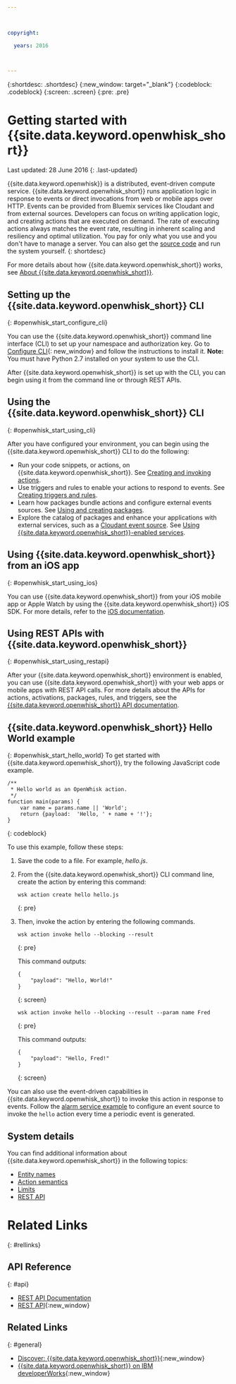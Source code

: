 ```yaml
---

 

copyright:

  years: 2016

 

---
```


{:shortdesc: .shortdesc}
{:new_window: target="_blank"}
{:codeblock: .codeblock}
{:screen: .screen}
{:pre: .pre}

# Getting started with {{site.data.keyword.openwhisk_short}}
Last updated: 28 June 2016
{: .last-updated}

{{site.data.keyword.openwhisk}} is a distributed, event-driven compute service. {{site.data.keyword.openwhisk_short}} runs application logic in response to events or direct invocations from web or mobile apps over HTTP. Events can be provided from Bluemix services like Cloudant and from external sources. Developers can focus on writing application logic, and creating actions that are executed on demand. The rate of executing actions always matches the event rate, resulting in inherent scaling and resiliency and optimal utilization. You pay for only what you use and you don't have to manage a server. You can also get the [source code](https://github.com/openwhisk/openwhisk) and run the system yourself.
{: shortdesc}

For more details about how {{site.data.keyword.openwhisk_short}} works, see [About {{site.data.keyword.openwhisk_short}}](./openwhisk_about.html).

## Setting up the {{site.data.keyword.openwhisk_short}} CLI
{: #openwhisk_start_configure_cli}

You can use the {{site.data.keyword.openwhisk_short}} command line interface (CLI) to set up your namespace and authorization key. 
Go to [Configure CLI](https://new-console.{DomainName}/openwhisk/cli){: new_window} and follow the instructions to install it. 
**Note:** You must have Python 2.7 installed on your system to use the CLI.

After {{site.data.keyword.openwhisk_short}} is set up with the CLI, you can begin using it from the command line or through REST APIs.

## Using the {{site.data.keyword.openwhisk_short}} CLI
{: #openwhisk_start_using_cli}

After you have configured your environment, you can begin using the {{site.data.keyword.openwhisk_short}} CLI to do the following:

* Run your code snippets, or actions, on {{site.data.keyword.openwhisk_short}}. See [Creating and invoking actions](./openwhisk_actions.html).
* Use triggers and rules to enable your actions to respond to events. See [Creating triggers and rules](./openwhisk_triggers_rules.html).
* Learn how packages bundle actions and configure external events sources. See [Using and creating packages](./openwhisk_packages.html).
* Explore the catalog of packages and enhance your applications with external services, such as a [Cloudant event source](./openwhisk_catalog.html#openwhisk_catalog_cloudant). See [Using {{site.data.keyword.openwhisk_short}}-enabled services](./openwhisk_catalog.html).


## Using {{site.data.keyword.openwhisk_short}} from an iOS app
{: #openwhisk_start_using_ios}

You can use {{site.data.keyword.openwhisk_short}} from your iOS mobile app or Apple Watch by using the {{site.data.keyword.openwhisk_short}} iOS SDK. For more details, refer to the [iOS documentation](./openwhisk_mobile_sdk.html).

## Using REST APIs with {{site.data.keyword.openwhisk_short}}
{: #openwhisk_start_using_restapi}

After your {{site.data.keyword.openwhisk_short}} environment is enabled, you can use {{site.data.keyword.openwhisk_short}} with your web apps or mobile apps with REST API calls. For more details about the APIs for actions, activations, packages, rules, and triggers, see the [{{site.data.keyword.openwhisk_short}} API documentation](https://new-console.{DomainName}/apidocs/98).

## {{site.data.keyword.openwhisk_short}} Hello World example
{: #openwhisk_start_hello_world}
To get started with {{site.data.keyword.openwhisk_short}}, try the following JavaScript code example.

```
/**
 * Hello world as an OpenWhisk action.
 */
function main(params) {
    var name = params.name || 'World';
    return {payload:  'Hello, ' + name + '!'};
}
```
{: codeblock}

To use this example, follow these steps:

1. Save the code to a file. For example, *hello.js*.

2. From the {{site.data.keyword.openwhisk_short}} CLI command line, create the action by entering this command:

    ```
    wsk action create hello hello.js
    ```
    {: pre}

3. Then, invoke the action by entering the following commands.

    ```
    wsk action invoke hello --blocking --result
    ```
    {: pre}  

    This command outputs:

    ```
    {
        "payload": "Hello, World!"
    }
    ```
    {: screen}

    ```
    wsk action invoke hello --blocking --result --param name Fred
    ```
    {: pre}  

    This command outputs:

    ```
    {
        "payload": "Hello, Fred!"
    }
    ```
    {: screen}

You can also use the event-driven capabilities in {{site.data.keyword.openwhisk_short}} to invoke this action in response to events. Follow the [alarm service example](./openwhisk_packages.html#openwhisk_packages_trigger) to configure an event source to invoke the `hello` action every time a periodic event is generated.


## System details

You can find additional information about {{site.data.keyword.openwhisk_short}} in the following topics:

* [Entity names](./openwhisk_reference.html#openwhisk_entities)
* [Action semantics](./openwhisk_reference.html#openwhisk_semantics)
* [Limits](./openwhisk_reference.html#openwhisk_syslimits)
* [REST API](https://new-console.{DomainName}/apidocs/98)

# Related Links
{: #rellinks}

## API Reference
{: #api}
* [REST API Documentation](./openwhisk_reference.html#openwhisk_ref_restapi)
* [REST API](https://new-console.{DomainName}/apidocs/98){:new_window}

## Related Links
{: #general}
* [Discover: {{site.data.keyword.openwhisk_short}}](http://www.ibm.com/cloud-computing/bluemix/openwhisk/){:new_window}
* [{{site.data.keyword.openwhisk_short}} on IBM developerWorks](https://developer.ibm.com/openwhisk/){:new_window}
